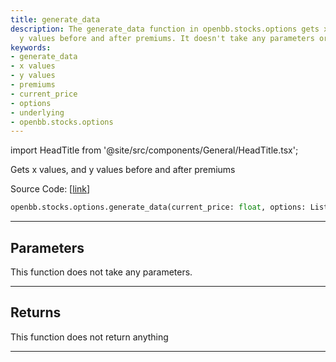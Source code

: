 ```yaml
---
title: generate_data
description: The generate_data function in openbb.stocks.options gets x values, and
  y values before and after premiums. It doesn't take any parameters or return anything.
keywords:
- generate_data
- x values
- y values
- premiums
- current_price
- options
- underlying
- openbb.stocks.options
---
```


import HeadTitle from '@site/src/components/General/HeadTitle.tsx';

<HeadTitle title="generate_data - Options - Stocks - Reference | OpenBB SDK Docs" />

Gets x values, and y values before and after premiums

Source Code: [[link](https://github.com/OpenBB-finance/OpenBBTerminal/tree/main/openbb_terminal/stocks/options/yfinance_model.py#L287)]

```python
openbb.stocks.options.generate_data(current_price: float, options: List[Dict[str, int]], underlying: int)
```

---

## Parameters

This function does not take any parameters.

---

## Returns

This function does not return anything

---

